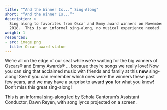 ```yaml
---
title: "“And the Winner Is...” Sing-Along" 
short: "“And the Winner Is...”"
description: >
  Sing along to favorites from Oscar and Emmy award winners on November 11,
  2018.  This is an informal sing-along, no musical experience needed.
weight: 1
resources:
- src: image.png
  title: Oscar award statue
---
```


We’re all on the edge of our seat while we’re waiting for the big winners of
Oscars® and Emmy Awards® ... because they’re songs we really love! Now you can
sing that acclaimed music with friends and family at this **new** sing-along!
See if you can remember which ones were the winners these past few years, and we
may have a surprise to award **you** for what you know! Don’t miss this great
sing-along!

This is an informal sing-along led by Schola Cantorum’s Assistant Conductor,
Dawn Reyen, with song lyrics projected on a screen.
